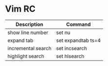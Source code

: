 # Vim RC

Description | Command
--- | --- 
show line number | set nu
expand tab | set expandtab ts=4
incremental search | set incsearch
highlight search | set hlsearch